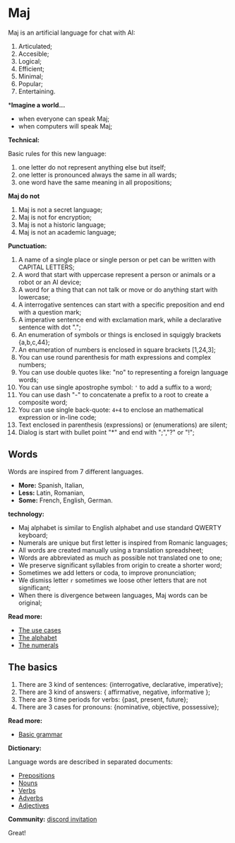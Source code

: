 # Maj

Maj is an artificial language for chat with AI:

1. Articulated;
2. Accesible;
3. Logical;
4. Efficient;
5. Minimal;
6. Popular;
7. Entertaining.

***Imagine a world...**

* when everyone can speak Maj;
* when computers will speak Maj;

**Technical:**

Basic rules for this new language:

1. one letter do not represent anything else but itself;
1. one letter is pronounced always the same in all wards;
1. one word have the same meaning in all propositions;

**Maj do not**

1. Maj is not a secret language;
1. Maj is not for encryption;
1. Maj is not a historic language;
1. Maj is not an academic language;

**Punctuation:**

1. A name of a single place or single person or pet can be written with CAPITAL LETTERS;
1. A word that start with uppercase represent a person or animals or a robot or an AI device;
1. A word for a thing that can not talk or move or do anything start with lowercase;
1. A interrogative sentences can start with a specific preposition and end with a question mark;
1. A imperative sentence end with exclamation mark, while a declarative sentence with dot ".";
1. An enumeration of symbols or things is enclosed in squiggly brackets {a,b,c,44};
1. An enumeration of numbers is enclosed in square brackets [1,24,3];
1. You can use round parenthesis for math expressions and complex numbers;
1. You can use double quotes like: "no" to representing a foreign language words;
1. You can use single apostrophe symbol: `'` to add a suffix to a word;
1. You can use dash "-" to concatenate a prefix to a root to create a composite word;
1. You can use single back-quote: `4+4` to enclose an mathematical expression or in-line code;
1. Text enclosed in parenthesis (expressions) or (enumerations) are silent;
1. Dialog is start with bullet point "*" and end with ";","?" or "!";

## Words

Words are inspired from 7 different languages.

* **More:** Spanish, Italian, 
* **Less:** Latin, Romanian, 
* **Some:** French, English, German.

**technology:**

* Maj alphabet is similar to English alphabet and use standard QWERTY keyboard;
* Numerals are unique but first letter is inspired from Romanic languages;
* All words are created manually using a translation spreadsheet;
* Words are abbreviated as much as possible not translated one to one;
* We preserve significant syllables from origin to create a shorter word;
* Sometimes we add letters or coda, to improve pronunciation;
* We dismiss letter `r` sometimes we loose other letters that are not significant;
* When there is divergence between languages, Maj words can be original;

**Read more:** 

* [The use cases](case.md)
* [The alphabet](alphabet.md)
* [The numerals](numerals.md)

## The basics

1. There are 3 kind of sentences: {interrogative, declarative, imperative};
1. There are 3 kind of answers: { affirmative, negative, informative };
1. There are 3 time periods for verbs: {past, present, future};
1. There are 3 cases for pronouns: {nominative, objective, possessive};

**Read more:**

* [Basic grammar](basic.md)

**Dictionary:**

Language words are described in separated documents:

* [Prepositions](prepositions.md)
* [Nouns](nouns.md)
* [Verbs](verbs.md)
* [Adverbs](adverbs.md)
* [Adjectives](adjectives.md)

**Community:**
[discord invitation](https://discord.gg/SRX3tse)

Great!